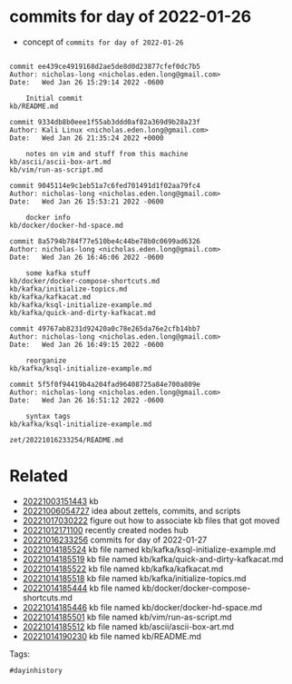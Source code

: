 # commits for day of 2022-01-26

- concept of `commits for day of 2022-01-26`

```

commit ee439ce4919168d2ae5de8d0d23877cfef0dc7b5
Author: nicholas-long <nicholas.eden.long@gmail.com>
Date:   Wed Jan 26 15:29:14 2022 -0600

    Initial commit
kb/README.md

commit 9334db8b0eee1f55ab3ddd0af82a369d9b28a23f
Author: Kali Linux <nicholas.eden.long@gmail.com>
Date:   Wed Jan 26 21:35:24 2022 +0000

    notes on vim and stuff from this machine
kb/ascii/ascii-box-art.md
kb/vim/run-as-script.md

commit 9045114e9c1eb51a7c6fed701491d1f02aa79fc4
Author: nicholas-long <nicholas.eden.long@gmail.com>
Date:   Wed Jan 26 15:53:21 2022 -0600

    docker info
kb/docker/docker-hd-space.md

commit 8a5794b784f77e510be4c44be78b0c0699ad6326
Author: nicholas-long <nicholas.eden.long@gmail.com>
Date:   Wed Jan 26 16:46:06 2022 -0600

    some kafka stuff
kb/docker/docker-compose-shortcuts.md
kb/kafka/initialize-topics.md
kb/kafka/kafkacat.md
kb/kafka/ksql-initialize-example.md
kb/kafka/quick-and-dirty-kafkacat.md

commit 49767ab8231d92420a0c78e265da76e2cfb14bb7
Author: nicholas-long <nicholas.eden.long@gmail.com>
Date:   Wed Jan 26 16:49:15 2022 -0600

    reorganize
kb/kafka/ksql-initialize-example.md

commit 5f5f0f94419b4a204fad96408725a84e700a809e
Author: nicholas-long <nicholas.eden.long@gmail.com>
Date:   Wed Jan 26 16:51:12 2022 -0600

    syntax tags
kb/kafka/ksql-initialize-example.md
```

` zet/20221016233254/README.md `

# Related

- [20221003151443](/zet/20221003151443/README.md) kb
- [20221006054727](/zet/20221006054727/README.md) idea about zettels, commits, and scripts
- [20221017030222](/zet/20221017030222/README.md) figure out how to associate kb files that got moved
- [20221012171100](/zet/20221012171100/README.md) recently created nodes hub
- [20221016233256](/zet/20221016233256/README.md) commits for day of 2022-01-27
- [20221014185524](/zet/20221014185524/README.md) kb file named kb/kafka/ksql-initialize-example.md
- [20221014185519](/zet/20221014185519/README.md) kb file named kb/kafka/quick-and-dirty-kafkacat.md
- [20221014185522](/zet/20221014185522/README.md) kb file named kb/kafka/kafkacat.md
- [20221014185518](/zet/20221014185518/README.md) kb file named kb/kafka/initialize-topics.md
- [20221014185444](/zet/20221014185444/README.md) kb file named kb/docker/docker-compose-shortcuts.md
- [20221014185446](/zet/20221014185446/README.md) kb file named kb/docker/docker-hd-space.md
- [20221014185501](/zet/20221014185501/README.md) kb file named kb/vim/run-as-script.md
- [20221014185512](/zet/20221014185512/README.md) kb file named kb/ascii/ascii-box-art.md
- [20221014190230](/zet/20221014190230/README.md) kb file named kb/README.md

Tags:

    #dayinhistory
